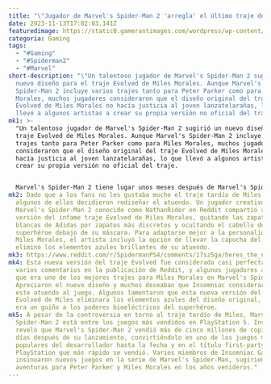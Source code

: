 ```yaml
---
title: "\"Jugador de Marvel's Spider-Man 2 'arregla' el último traje de Miles\""
date: 2023-11-13T17:02:03.141Z
featuredimage: https://static0.gamerantimages.com/wordpress/wp-content/uploads/2023/11/marvel-s-spider-man-2-miles-morales-evolved-suit-outfit.jpg?q=50&fit=contain&w=1140&h=&dpr=1.5
categoria: Gaming
tags:
  - "#Gaming"
  - "#Spiderman2"
  - "#Marvel"
short-description: "\"Un talentoso jugador de Marvel's Spider-Man 2 sugirió un
  nuevo diseño para el traje Evolved de Miles Morales. Aunque Marvel's
  Spider-Man 2 incluye varios trajes tanto para Peter Parker como para Miles
  Morales, muchos jugadores consideraron que el diseño original del traje
  Evolved de Miles Morales no hacía justicia al joven lanzatelarañas, lo que
  llevó a algunos artistas a crear su propia versión no oficial del traje."
mk1: >-
  "Un talentoso jugador de Marvel's Spider-Man 2 sugirió un nuevo diseño para el
  traje Evolved de Miles Morales. Aunque Marvel's Spider-Man 2 incluye varios
  trajes tanto para Peter Parker como para Miles Morales, muchos jugadores
  consideraron que el diseño original del traje Evolved de Miles Morales no
  hacía justicia al joven lanzatelarañas, lo que llevó a algunos artistas a
  crear su propia versión no oficial del traje.


  Marvel's Spider-Man 2 tiene lugar unos meses después de Marvel's Spider-Man: Miles Morales y sigue las aventuras tanto de Peter Parker como de Miles Morales mientras enfrentan varios villanos como Kraven the Hunter y Venom. Durante sus aventuras por toda la ciudad de Nueva York, los jugadores pueden desbloquear una variedad de trajes tanto para Peter Parker como para Miles Morales. Sin embargo, uno de estos trajes no complació a los fans, ya que algunos jugadores juzgaron el traje Evolved de Miles Morales como uno de los peores en la serie de Insomniac. La razón de esta indignación es el diseño del traje tardío, con sus zapatillas Adidas mal ajustadas y una máscara abierta que expone el cabello de Miles, apenas ocultando su identidad a cualquiera que lo conozca.
mk2: Dado que a los fans no les gustaba mucho el traje tardío de Miles Morales,
  algunos de ellos decidieron rediseñar el atuendo. Un jugador creativo de
  Marvel's Spider-Man 2 conocido como NathanRider en Reddit compartió su propia
  versión del infame traje Evolved de Miles Morales, quitando las zapatillas
  blancas de Adidas por zapatos más discretos y ocultando el cabello del
  superhéroe debajo de su máscara. Para adaptarse mejor a la personalidad de
  Miles Morales, el artista incluyó la opción de llevar la capucha del traje y
  eliminó los elementos azules brillantes de su atuendo.
mk3: https://www.reddit.com/r/SpidermanPS4/comments/17sz5ga/heres_the_evolved_suit_20_alternate_version_fixed/?embed_host_url=https://gamerant.com/marvels-spider-man-2-miles-evolved-suit-artwork/
mk4: Esta nueva versión del traje Evolved fue considerada casi perfecta por
  varios comentarios en la publicación de Reddit, y algunos jugadores afirmaron
  que era uno de los mejores trajes para Miles Morales en Marvel's Spider-Man 2.
  Apreciaron el nuevo diseño y muchos deseaban que Insomniac considerara agregar
  este atuendo al juego. Algunos lamentaron que esta nueva versión del traje
  Evolved de Miles eliminara los elementos azules del diseño original, ya que
  era un guiño a los poderes bioeléctricos del superhéroe.
mk5: A pesar de la controversia en torno al traje tardío de Miles, Marvel's
  Spider-Man 2 está entre los juegos más vendidos en PlayStation 5. Insomniac
  reveló que Marvel's Spider-Man 2 vendió más de cinco millones de copias diez
  días después de su lanzamiento, convirtiéndolo en uno de los juegos más
  populares del desarrollador hasta la fecha y en el título first-party de
  PlayStation que más rápido se vendió. Varios miembros de Insomniac Games
  insinuaron nuevos juegos en la serie de Marvel's Spider-Man, sugiriendo nuevas
  aventuras para Peter Parker y Miles Morales en los años venideros."
---
```

